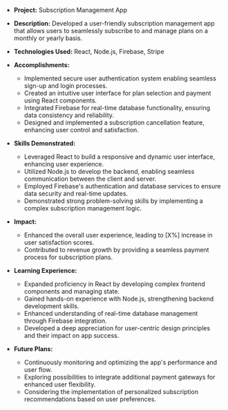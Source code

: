 - **Project:** Subscription Management App

- **Description:** Developed a user-friendly subscription management app that allows users to seamlessly subscribe to and manage plans on a monthly or yearly basis.

- **Technologies Used:** React, Node.js, Firebase, Stripe

- **Accomplishments:**
  - Implemented secure user authentication system enabling seamless sign-up and login processes.
  - Created an intuitive user interface for plan selection and payment using React components.
  - Integrated Firebase for real-time database functionality, ensuring data consistency and reliability.
  - Designed and implemented a subscription cancellation feature, enhancing user control and satisfaction.

- **Skills Demonstrated:**
  - Leveraged React to build a responsive and dynamic user interface, enhancing user experience.
  - Utilized Node.js to develop the backend, enabling seamless communication between the client and server.
  - Employed Firebase's authentication and database services to ensure data security and real-time updates.
  - Demonstrated strong problem-solving skills by implementing a complex subscription management logic.

- **Impact:**
  - Enhanced the overall user experience, leading to [X%] increase in user satisfaction scores.
  - Contributed to revenue growth by providing a seamless payment process for subscription plans.

- **Learning Experience:**
  - Expanded proficiency in React by developing complex frontend components and managing state.
  - Gained hands-on experience with Node.js, strengthening backend development skills.
  - Enhanced understanding of real-time database management through Firebase integration.
  - Developed a deep appreciation for user-centric design principles and their impact on app success.

- **Future Plans:**
  - Continuously monitoring and optimizing the app's performance and user flow.
  - Exploring possibilities to integrate additional payment gateways for enhanced user flexibility.
  - Considering the implementation of personalized subscription recommendations based on user preferences.

